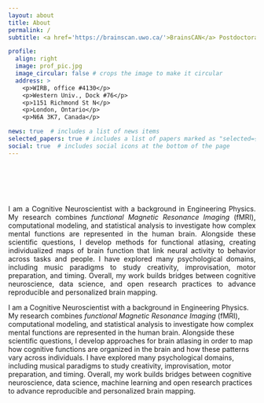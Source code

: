 ```yaml
---
layout: about
title: About
permalink: /
subtitle: <a href='https://brainscan.uwo.ca/'>BrainsCAN</a> Postdoctoral Fellow at <a href='http://www.jessicagrahn.com/'>The Music and Neuroscience Lab</a>, in collaboration with <a href='https://www.diedrichsenlab.org/'>Diedrichsenlab</a>.<br /><br />

profile:
  align: right
  image: prof_pic.jpg
  image_circular: false # crops the image to make it circular
  address: >
    <p>WIRB, office #4130</p>
    <p>Western Univ., Dock #76</p>
    <p>1151 Richmond St N</p>
    <p>London, Ontario</p>
    <p>N6A 3K7, Canada</p>

news: true  # includes a list of news items
selected_papers: true # includes a list of papers marked as "selected={true}"
social: true  # includes social icons at the bottom of the page
---
```


<!--(top, right, bottom, left)!-->
<br /> 
<br /> 
<br /> 
<br /> 
<p style="padding: 0em 0 0 0;" align="justify">
I am a Cognitive Neuroscientist with a background in Engineering Physics. My research combines <i>functional Magnetic Resonance Imaging</i> (fMRI), computational modeling, and statistical analysis to investigate how complex mental functions are represented in the human brain. Alongside these scientific questions, I develop methods for functional atlasing, creating individualized maps of brain function that link neural activity to behavior across tasks and people. I have explored many psychological domains, including music paradigms to study creativity, improvisation, motor preparation, and timing. Overall, my work builds bridges between cognitive neuroscience, data science, and open research practices to advance reproducible and personalized brain mapping.

I am a Cognitive Neuroscientist with a background in Engineering Physics. My research combines <i>functional Magnetic Resonance Imaging</i> (fMRI), computational modeling, and statistical analysis to investigate how complex mental functions are represented in the human brain. Alongside these scientific questions, I develop approaches for brain atlasing in order to map how cognitive functions are organized in the brain and how these patterns vary across individuals. I have explored many psychological domains, including musical paradigms to study creativity, improvisation, motor preparation, and timing. Overall, my work builds bridges between cognitive neuroscience, data science, machine learning and open research practices to advance reproducible and personalized brain mapping.
</p>

<!-- <div class="col-25 p-0"> -->
<!-- 	<div id="twitter-widget-holder"> -->
<!-- 		<section class="scrollable"> -->
<!-- 			<a class="twitter-timeline" href="https://twitter.com/ALuisaPinho" data-tweet-limit="1">Tweets by Ana Luísa Pinho</a> -->
<!-- 				<script async src="https://platform.twitter.com/widgets.js" charset="utf-8"></script>  -->
<!-- 	    </section> -->
<!-- 	</div> -->
<!-- </div> -->
<!-- <br /> -->

<!-- Write your biography here. Tell the world about yourself. Link to your favorite [subreddit](http://reddit.com). You can put a picture in, too. The code is already in, just name your picture `prof_pic.jpg` and put it in the `img/` folder. -->

<!-- Put your address / P.O. box / other info right below your picture. You can also disable any these elements by editing `profile` property of the YAML header of your `_pages/about.md`. Edit `_bibliography/papers.bib` and Jekyll will render your [publications page](/al-folio/publications/) automatically. -->

<!-- Link to your social media connections, too. This theme is set up to use [Font Awesome icons](http://fortawesome.github.io/Font-Awesome/) and [Academicons](https://jpswalsh.github.io/academicons/), like the ones below. Add your Facebook, Twitter, LinkedIn, Google Scholar, or just disable all of them. -->
